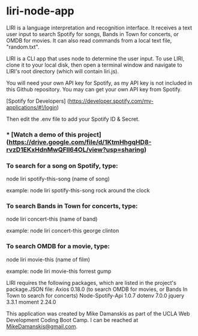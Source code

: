 # liri-node-app

LIRI is a language interpretation and recognition interface. It receives a text user input to search Spotify for songs, Bands in Town for concerts, or OMDB for movies. It can also read commands from a local text file, "random.txt". 

LIRI is a CLI app that uses node to determine the user input. To use LIRI, clone it to your local disk, then open a terminal window and navigate to LIRI's root directory (which will contain liri.js).

You will need your own API key for Spotify, as my API key is not included in this Github repository. You may can get your own API key from Spotify.

[Spotify for Developers] (https://developer.spotify.com/my-applications/#!/login)

Then edit the .env file to add your Spotify ID & Secret.

### * [Watch a demo of this project] (https://drive.google.com/file/d/1KtmHhgqHD8-rvzD1EKxHdnMwQFIl64OL/view?usp=sharing)

### To search for a song on Spotify, type:
node liri spotify-this-song (name of song)

example:
node liri spotify-this-song rock around the clock

### To search Bands in Town for concerts, type:
node liri concert-this (name of band)

example:
node liri concert-this george clinton

### To search OMDB for a movie, type:
node liri movie-this (name of film)
 
example:
node liri movie-this forrest gump

LIRI requires the following packages, which are listed in the project's package.JSON file:
Axios 0.18.0 (to search OMDB for movies, or Bands In Town to search for concerts)
Node-Spotify-Api 1.0.7
dotenv 7.0.0
jquery 3.3.1
moment 2.24.0

This application was created by Mike Damanskis as part of the UCLA Web Development Coding Boot Camp. I can be reached at MikeDamanskis@gmail.com.





